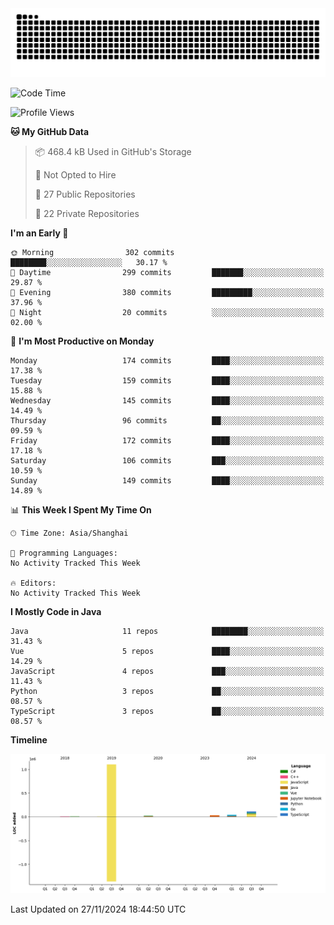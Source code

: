 <picture>
  <source media="(prefers-color-scheme: dark)" srcset="https://raw.githubusercontent.com/Zero-coder/Zero-coder/output/github-contribution-grid-snake-dark.svg">
  <source media="(prefers-color-scheme: light)" srcset="https://raw.githubusercontent.com/Zero-coder/Zero-coder/output/github-contribution-grid-snake.svg">
  <img alt="github contribution grid snake animation" src="https://raw.githubusercontent.com/Zero-coder/Zero-coder/output/github-contribution-grid-snake.svg">
</picture>

<!--START_SECTION:waka-->
![Code Time](http://img.shields.io/badge/Code%20Time-963%20hrs%2032%20mins-blue)

![Profile Views](http://img.shields.io/badge/Profile%20Views-0-blue)

**🐱 My GitHub Data** 

> 📦 468.4 kB Used in GitHub's Storage 
 > 
> 🚫 Not Opted to Hire
 > 
> 📜 27 Public Repositories 
 > 
> 🔑 22 Private Repositories 
 > 
**I'm an Early 🐤** 

```text
🌞 Morning                302 commits         ████████░░░░░░░░░░░░░░░░░   30.17 % 
🌆 Daytime                299 commits         ███████░░░░░░░░░░░░░░░░░░   29.87 % 
🌃 Evening                380 commits         █████████░░░░░░░░░░░░░░░░   37.96 % 
🌙 Night                  20 commits          ░░░░░░░░░░░░░░░░░░░░░░░░░   02.00 % 
```
📅 **I'm Most Productive on Monday** 

```text
Monday                   174 commits         ████░░░░░░░░░░░░░░░░░░░░░   17.38 % 
Tuesday                  159 commits         ████░░░░░░░░░░░░░░░░░░░░░   15.88 % 
Wednesday                145 commits         ████░░░░░░░░░░░░░░░░░░░░░   14.49 % 
Thursday                 96 commits          ██░░░░░░░░░░░░░░░░░░░░░░░   09.59 % 
Friday                   172 commits         ████░░░░░░░░░░░░░░░░░░░░░   17.18 % 
Saturday                 106 commits         ███░░░░░░░░░░░░░░░░░░░░░░   10.59 % 
Sunday                   149 commits         ████░░░░░░░░░░░░░░░░░░░░░   14.89 % 
```


📊 **This Week I Spent My Time On** 

```text
🕑︎ Time Zone: Asia/Shanghai

💬 Programming Languages: 
No Activity Tracked This Week

🔥 Editors: 
No Activity Tracked This Week
```

**I Mostly Code in Java** 

```text
Java                     11 repos            ████████░░░░░░░░░░░░░░░░░   31.43 % 
Vue                      5 repos             ████░░░░░░░░░░░░░░░░░░░░░   14.29 % 
JavaScript               4 repos             ███░░░░░░░░░░░░░░░░░░░░░░   11.43 % 
Python                   3 repos             ██░░░░░░░░░░░░░░░░░░░░░░░   08.57 % 
TypeScript               3 repos             ██░░░░░░░░░░░░░░░░░░░░░░░   08.57 % 
```



**Timeline**

![Lines of Code chart](https://raw.githubusercontent.com/StarDust0814/StarDust0814/main/assets/bar_graph.png)


 Last Updated on 27/11/2024 18:44:50 UTC
<!--END_SECTION:waka-->

